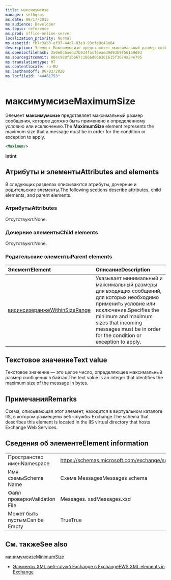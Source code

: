 ```yaml
---
title: максимумсизе
manager: sethgros
ms.date: 09/17/2015
ms.audience: Developer
ms.topic: reference
ms.prod: office-online-server
localization_priority: Normal
ms.assetid: fb7c3ab3-ef97-44c7-83e0-93cfe8c48e84
description: Элемент Максимумсизе представляет максимальный размер сообщения, которое должно быть применено к определенному условию или исключению.
ms.openlocfilehash: 250e0c6aed37b934f5cf6eaed9d93b9f56159d93
ms.sourcegitcommit: 88ec988f2bb67c1866d06b361615f3674a24e795
ms.translationtype: MT
ms.contentlocale: ru-RU
ms.lasthandoff: 06/03/2020
ms.locfileid: "44461753"
---
```

# <a name="maximumsize"></a><span data-ttu-id="4874b-103">максимумсизе</span><span class="sxs-lookup"><span data-stu-id="4874b-103">MaximumSize</span></span>

<span data-ttu-id="4874b-104">Элемент **максимумсизе** представляет максимальный размер сообщения, которое должно быть применено к определенному условию или исключению.</span><span class="sxs-lookup"><span data-stu-id="4874b-104">The **MaximumSize** element represents the maximum size that a message must be in order for the condition or exception to apply.</span></span> 
  
```XML
<Maximum/>
```

 <span data-ttu-id="4874b-105">**int**</span><span class="sxs-lookup"><span data-stu-id="4874b-105">**int**</span></span>
## <a name="attributes-and-elements"></a><span data-ttu-id="4874b-106">Атрибуты и элементы</span><span class="sxs-lookup"><span data-stu-id="4874b-106">Attributes and elements</span></span>

<span data-ttu-id="4874b-107">В следующих разделах описываются атрибуты, дочерние и родительские элементы.</span><span class="sxs-lookup"><span data-stu-id="4874b-107">The following sections describe attributes, child elements, and parent elements.</span></span>
  
### <a name="attributes"></a><span data-ttu-id="4874b-108">Атрибуты</span><span class="sxs-lookup"><span data-stu-id="4874b-108">Attributes</span></span>

<span data-ttu-id="4874b-109">Отсутствуют.</span><span class="sxs-lookup"><span data-stu-id="4874b-109">None.</span></span>
  
### <a name="child-elements"></a><span data-ttu-id="4874b-110">Дочерние элементы</span><span class="sxs-lookup"><span data-stu-id="4874b-110">Child elements</span></span>

<span data-ttu-id="4874b-111">Отсутствуют.</span><span class="sxs-lookup"><span data-stu-id="4874b-111">None.</span></span>
  
### <a name="parent-elements"></a><span data-ttu-id="4874b-112">Родительские элементы</span><span class="sxs-lookup"><span data-stu-id="4874b-112">Parent elements</span></span>

|<span data-ttu-id="4874b-113">**Элемент**</span><span class="sxs-lookup"><span data-stu-id="4874b-113">**Element**</span></span>|<span data-ttu-id="4874b-114">**Описание**</span><span class="sxs-lookup"><span data-stu-id="4874b-114">**Description**</span></span>|
|:-----|:-----|
|[<span data-ttu-id="4874b-115">висинсизеранже</span><span class="sxs-lookup"><span data-stu-id="4874b-115">WithinSizeRange</span></span>](withinsizerange.md) <br/> |<span data-ttu-id="4874b-116">Указывает минимальный и максимальный размеры для входящих сообщений, для которых необходимо применить условие или исключение.</span><span class="sxs-lookup"><span data-stu-id="4874b-116">Specifies the minimum and maximum sizes that incoming messages must be in order for the condition or exception to apply.</span></span>  <br/> |
   
## <a name="text-value"></a><span data-ttu-id="4874b-117">Текстовое значение</span><span class="sxs-lookup"><span data-stu-id="4874b-117">Text value</span></span>

<span data-ttu-id="4874b-118">Текстовое значение — это целое число, определяющее максимальный размер сообщения в байтах.</span><span class="sxs-lookup"><span data-stu-id="4874b-118">The text value is an integer that identifies the maximum size of the message in bytes.</span></span>
  
## <a name="remarks"></a><span data-ttu-id="4874b-119">Примечания</span><span class="sxs-lookup"><span data-stu-id="4874b-119">Remarks</span></span>

<span data-ttu-id="4874b-120">Схема, описывающая этот элемент, находится в виртуальном каталоге IIS, в котором размещены веб-службы Exchange.</span><span class="sxs-lookup"><span data-stu-id="4874b-120">The schema that describes this element is located in the IIS virtual directory that hosts Exchange Web Services.</span></span>
  
## <a name="element-information"></a><span data-ttu-id="4874b-121">Сведения об элементе</span><span class="sxs-lookup"><span data-stu-id="4874b-121">Element information</span></span>

|||
|:-----|:-----|
|<span data-ttu-id="4874b-122">Пространство имен</span><span class="sxs-lookup"><span data-stu-id="4874b-122">Namespace</span></span>  <br/> |https://schemas.microsoft.com/exchange/services/2006/messages  <br/> |
|<span data-ttu-id="4874b-123">Имя схемы</span><span class="sxs-lookup"><span data-stu-id="4874b-123">Schema Name</span></span>  <br/> |<span data-ttu-id="4874b-124">Схема Messages</span><span class="sxs-lookup"><span data-stu-id="4874b-124">Messages schema</span></span>  <br/> |
|<span data-ttu-id="4874b-125">Файл проверки</span><span class="sxs-lookup"><span data-stu-id="4874b-125">Validation File</span></span>  <br/> |<span data-ttu-id="4874b-126">Messages. xsd</span><span class="sxs-lookup"><span data-stu-id="4874b-126">Messages.xsd</span></span>  <br/> |
|<span data-ttu-id="4874b-127">Может быть пустым</span><span class="sxs-lookup"><span data-stu-id="4874b-127">Can be Empty</span></span>  <br/> |<span data-ttu-id="4874b-128">True</span><span class="sxs-lookup"><span data-stu-id="4874b-128">True</span></span>  <br/> |
   
## <a name="see-also"></a><span data-ttu-id="4874b-129">См. также</span><span class="sxs-lookup"><span data-stu-id="4874b-129">See also</span></span>



[<span data-ttu-id="4874b-130">минимумсизе</span><span class="sxs-lookup"><span data-stu-id="4874b-130">MinimumSize</span></span>](minimumsize.md)


- [<span data-ttu-id="4874b-131">Элементы XML веб-служб Exchange в Exchange</span><span class="sxs-lookup"><span data-stu-id="4874b-131">EWS XML elements in Exchange</span></span>](ews-xml-elements-in-exchange.md)

